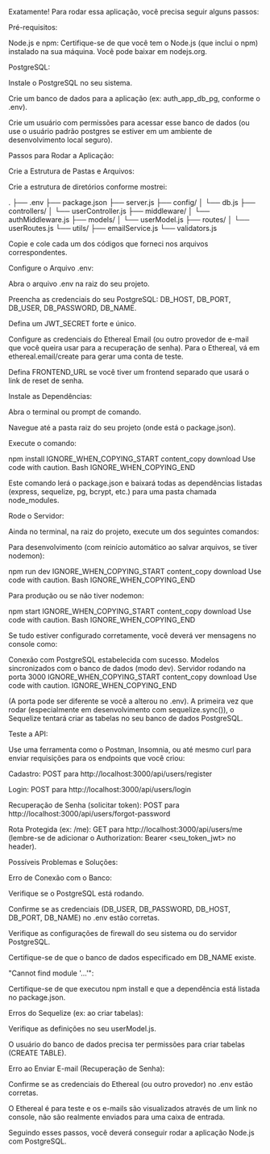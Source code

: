 Exatamente! Para rodar essa aplicação, você precisa seguir alguns passos:

Pré-requisitos:

Node.js e npm: Certifique-se de que você tem o Node.js (que inclui o npm) instalado na sua máquina. Você pode baixar em nodejs.org.

PostgreSQL:

Instale o PostgreSQL no seu sistema.

Crie um banco de dados para a aplicação (ex: auth_app_db_pg, conforme o .env).

Crie um usuário com permissões para acessar esse banco de dados (ou use o usuário padrão postgres se estiver em um ambiente de desenvolvimento local seguro).

Passos para Rodar a Aplicação:

Crie a Estrutura de Pastas e Arquivos:

Crie a estrutura de diretórios conforme mostrei:

.
├── .env
├── package.json
├── server.js
├── config/
│   └── db.js
├── controllers/
│   └── userController.js
├── middleware/
│   └── authMiddleware.js
├── models/
│   └── userModel.js
├── routes/
│   └── userRoutes.js
└── utils/
    ├── emailService.js
    └── validators.js


Copie e cole cada um dos códigos que forneci nos arquivos correspondentes.

Configure o Arquivo .env:

Abra o arquivo .env na raiz do seu projeto.

Preencha as credenciais do seu PostgreSQL: DB_HOST, DB_PORT, DB_USER, DB_PASSWORD, DB_NAME.

Defina um JWT_SECRET forte e único.

Configure as credenciais do Ethereal Email (ou outro provedor de e-mail que você queira usar para a recuperação de senha). Para o Ethereal, vá em ethereal.email/create para gerar uma conta de teste.

Defina FRONTEND_URL se você tiver um frontend separado que usará o link de reset de senha.

Instale as Dependências:

Abra o terminal ou prompt de comando.

Navegue até a pasta raiz do seu projeto (onde está o package.json).

Execute o comando:

npm install
IGNORE_WHEN_COPYING_START
content_copy
download
Use code with caution.
Bash
IGNORE_WHEN_COPYING_END

Este comando lerá o package.json e baixará todas as dependências listadas (express, sequelize, pg, bcrypt, etc.) para uma pasta chamada node_modules.

Rode o Servidor:

Ainda no terminal, na raiz do projeto, execute um dos seguintes comandos:

Para desenvolvimento (com reinício automático ao salvar arquivos, se tiver nodemon):

npm run dev
IGNORE_WHEN_COPYING_START
content_copy
download
Use code with caution.
Bash
IGNORE_WHEN_COPYING_END

Para produção ou se não tiver nodemon:

npm start
IGNORE_WHEN_COPYING_START
content_copy
download
Use code with caution.
Bash
IGNORE_WHEN_COPYING_END

Se tudo estiver configurado corretamente, você deverá ver mensagens no console como:

Conexão com PostgreSQL estabelecida com sucesso.
Modelos sincronizados com o banco de dados (modo dev).
Servidor rodando na porta 3000
IGNORE_WHEN_COPYING_START
content_copy
download
Use code with caution.
IGNORE_WHEN_COPYING_END

(A porta pode ser diferente se você a alterou no .env).
A primeira vez que rodar (especialmente em desenvolvimento com sequelize.sync()), o Sequelize tentará criar as tabelas no seu banco de dados PostgreSQL.

Teste a API:

Use uma ferramenta como o Postman, Insomnia, ou até mesmo curl para enviar requisições para os endpoints que você criou:

Cadastro: POST para http://localhost:3000/api/users/register

Login: POST para http://localhost:3000/api/users/login

Recuperação de Senha (solicitar token): POST para http://localhost:3000/api/users/forgot-password

Rota Protegida (ex: /me): GET para http://localhost:3000/api/users/me (lembre-se de adicionar o Authorization: Bearer <seu_token_jwt> no header).

Possíveis Problemas e Soluções:

Erro de Conexão com o Banco:

Verifique se o PostgreSQL está rodando.

Confirme se as credenciais (DB_USER, DB_PASSWORD, DB_HOST, DB_PORT, DB_NAME) no .env estão corretas.

Verifique as configurações de firewall do seu sistema ou do servidor PostgreSQL.

Certifique-se de que o banco de dados especificado em DB_NAME existe.

"Cannot find module '...'":

Certifique-se de que executou npm install e que a dependência está listada no package.json.

Erros do Sequelize (ex: ao criar tabelas):

Verifique as definições no seu userModel.js.

O usuário do banco de dados precisa ter permissões para criar tabelas (CREATE TABLE).

Erro ao Enviar E-mail (Recuperação de Senha):

Confirme se as credenciais do Ethereal (ou outro provedor) no .env estão corretas.

O Ethereal é para teste e os e-mails são visualizados através de um link no console, não são realmente enviados para uma caixa de entrada.

Seguindo esses passos, você deverá conseguir rodar a aplicação Node.js com PostgreSQL.